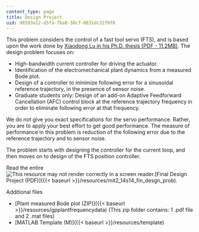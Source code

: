 ```yaml
---
content_type: page
title: Design Project
uid: 98593a12-d5fa-7ba8-30c7-0831dc32f0f0
---
```


This problem considers the control of a fast tool servo (FTS), and is based upon the work done by [Xiaodong Lu in his Ph.D. thesis (PDF - 11.2MB)](/ans7870/2/2.14/s14/MIT2_14S14_XDLU_PhD_Thesis.pdf). The design problem focuses on:

*   High-bandwidth current controller for driving the actuator.
*   Identification of the electromechanical plant dynamics from a measured Bode plot.
*   Design of a controller to minimize following error for a sinusoidal reference trajectory, in the presence of sensor noise.
*   Graduate students only: Design of an add-on Adaptive Feedforward Cancellation (AFC) control block at the reference trajectory frequency in order to eliminate following error at that frequency.

We do not give you exact specifications for the servo performance. Rather, you are to apply your best effort to get good performance. The measure of performance in this problem is reduction of the following error due to the reference trajectory and to sensor noise.

The problem starts with designing the controller for the current loop, and then moves on to design of the FTS position controller.

Read the entire ![This resource may not render correctly in a screen reader.](/images/inacessible.gif)[Final Design Project (PDF)]({{< baseurl >}}/resources/mit2_14s14_fin_desgn_prob).

Additional files

*   [Plant measured Bode plot (ZIP)]({{< baseurl >}}/resources/gpplantfrequencydata) (This zip folder contains: 1 .pdf file and 2 .mat files)
*   [MATLAB Template (M)]({{< baseurl >}}/resources/template)